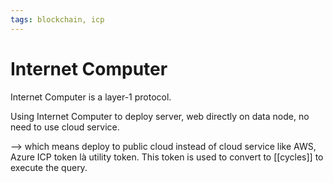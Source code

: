 ```yaml
---
tags: blockchain, icp
---
```


# Internet Computer

Internet Computer is a layer-1 protocol.

Using Internet Computer to deploy server, web directly on data node, no need to use cloud service.

--> which means deploy to public cloud instead of cloud service like AWS, Azure
ICP token là utility token. This token is used to convert to [[cycles]] to execute the query.